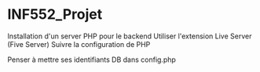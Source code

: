 # INF552_Projet
Installation d'un server PHP pour le backend
Utiliser l'extension Live Server (Five Server)
Suivre la configuration de PHP

Penser à mettre ses identifiants DB dans config.php